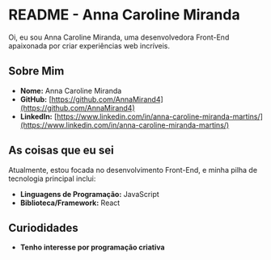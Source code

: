 # README - Anna Caroline Miranda


Oi, eu sou Anna Caroline Miranda, uma desenvolvedora Front-End apaixonada por criar experiências web incríveis.

## Sobre Mim

- **Nome:** Anna Caroline Miranda
- **GitHub:** [https://github.com/AnnaMirand4](https://github.com/AnnaMirand4)
- **LinkedIn:** [https://www.linkedin.com/in/anna-caroline-miranda-martins/](https://www.linkedin.com/in/anna-caroline-miranda-martins/)

## As coisas que eu sei

Atualmente, estou focada no desenvolvimento Front-End, e minha pilha de tecnologia principal inclui:

- **Linguagens de Programação:** JavaScript
- **Biblioteca/Framework:** React

## Curiodidades

- **Tenho interesse por programação criativa** 